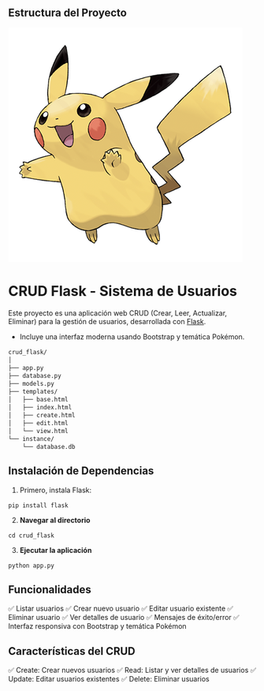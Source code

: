 
## Estructura del Proyecto
![Pikachu](https://raw.githubusercontent.com/PokeAPI/sprites/master/sprites/pokemon/other/official-artwork/25.png)
# CRUD Flask - Sistema de Usuarios

Este proyecto es una aplicación web CRUD (Crear, Leer, Actualizar, Eliminar) para la gestión de usuarios, desarrollada con [Flask](https://flask.palletsprojects.com/).
* Incluye una interfaz moderna usando Bootstrap y temática Pokémon.

```
crud_flask/
│
├── app.py
├── database.py
├── models.py
├── templates/
│   ├── base.html
│   ├── index.html
│   ├── create.html
│   ├── edit.html
│   └── view.html
└── instance/
    └── database.db
```
## **Instalación de Dependencias**
1. Primero, instala Flask:

```
pip install flask
```
2. **Navegar al directorio**

```
cd crud_flask
```
3. **Ejecutar la aplicación**

```
python app.py
```

## Funcionalidades

✅ Listar usuarios
✅ Crear nuevo usuario
✅ Editar usuario existente
✅ Eliminar usuario
✅ Ver detalles de usuario
✅ Mensajes de éxito/error
✅ Interfaz responsiva con Bootstrap y temática Pokémon

## **Características del CRUD**

✅ Create: Crear nuevos usuarios
✅ Read: Listar y ver detalles de usuarios
✅ Update: Editar usuarios existentes
✅ Delete: Eliminar usuarios
